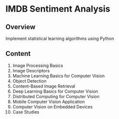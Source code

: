 # **IMDB Sentiment Analysis** 

Overview
---

Implement statistical learning algorithms using Python

Content
---

01. Image Processing Basics
02. Image Descriptors
03. Machine Learning Basics for Computer Vision
04. Object Detection
05. Content-Based Image Retrieval
06. Deep Learning Basics for Computer Vision
07. Distributed Computing for Computer Vision
08. Mobile Computer Vision Application
09. Computer Vision on Embedded Devices
10. Case Studies

